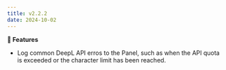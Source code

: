 ```yaml
---
title: v2.2.2
date: 2024-10-02
---
```


**🚀 Features**

- Log common DeepL API erros to the Panel, such as when the API quota is exceeded or the character limit has been reached.
